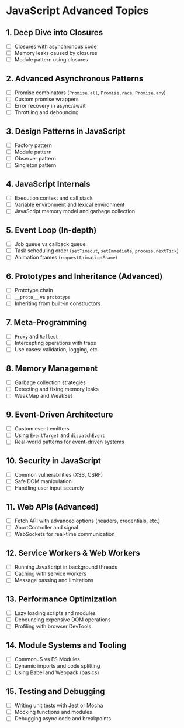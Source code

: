 # JavaScript Advanced Topics

## 1. Deep Dive into Closures

- [ ] Closures with asynchronous code
- [ ] Memory leaks caused by closures
- [ ] Module pattern using closures

## 2. Advanced Asynchronous Patterns

- [ ] Promise combinators (`Promise.all`, `Promise.race`, `Promise.any`)
- [ ] Custom promise wrappers
- [ ] Error recovery in async/await
- [ ] Throttling and debouncing

## 3. Design Patterns in JavaScript

- [ ] Factory pattern
- [ ] Module pattern
- [ ] Observer pattern
- [ ] Singleton pattern

## 4. JavaScript Internals

- [ ] Execution context and call stack
- [ ] Variable environment and lexical environment
- [ ] JavaScript memory model and garbage collection

## 5. Event Loop (In-depth)

- [ ] Job queue vs callback queue
- [ ] Task scheduling order (`setTimeout`, `setImmediate`, `process.nextTick`)
- [ ] Animation frames (`requestAnimationFrame`)

## 6. Prototypes and Inheritance (Advanced)

- [ ] Prototype chain
- [ ] `__proto__` vs `prototype`
- [ ] Inheriting from built-in constructors

## 7. Meta-Programming

- [ ] `Proxy` and `Reflect`
- [ ] Intercepting operations with traps
- [ ] Use cases: validation, logging, etc.

## 8. Memory Management

- [ ] Garbage collection strategies
- [ ] Detecting and fixing memory leaks
- [ ] WeakMap and WeakSet

## 9. Event-Driven Architecture

- [ ] Custom event emitters
- [ ] Using `EventTarget` and `dispatchEvent`
- [ ] Real-world patterns for event-driven systems

## 10. Security in JavaScript

- [ ] Common vulnerabilities (XSS, CSRF)
- [ ] Safe DOM manipulation
- [ ] Handling user input securely

## 11. Web APIs (Advanced)

- [ ] Fetch API with advanced options (headers, credentials, etc.)
- [ ] AbortController and signal
- [ ] WebSockets for real-time communication

## 12. Service Workers & Web Workers

- [ ] Running JavaScript in background threads
- [ ] Caching with service workers
- [ ] Message passing and limitations

## 13. Performance Optimization

- [ ] Lazy loading scripts and modules
- [ ] Debouncing expensive DOM operations
- [ ] Profiling with browser DevTools

## 14. Module Systems and Tooling

- [ ] CommonJS vs ES Modules
- [ ] Dynamic imports and code splitting
- [ ] Using Babel and Webpack (basics)

## 15. Testing and Debugging

- [ ] Writing unit tests with Jest or Mocha
- [ ] Mocking functions and modules
- [ ] Debugging async code and breakpoints
